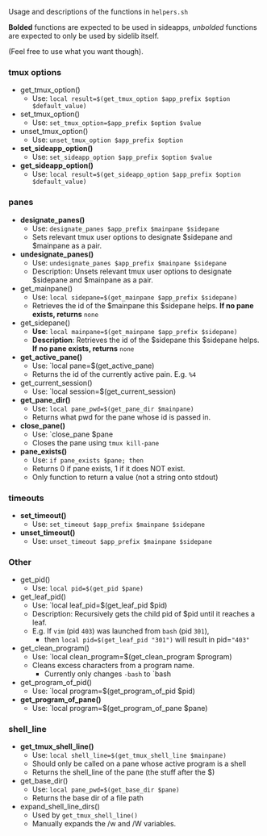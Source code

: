 Usage and descriptions of the functions in `helpers.sh`

**Bolded** functions are expected to be used in sideapps, _unbolded_ functions are expected to only be used by sidelib itself. 

(Feel free to use what you want though).

### tmux options
- get_tmux_option()
  - Use: `local result=$(get_tmux_option $app_prefix $option $default_value)`
- set_tmux_option()
  - Use: `set_tmux_option=$app_prefix $option $value`
- unset_tmux_option()
  - Use: `unset_tmux_option $app_prefix $option`
- **set_sideapp_option()**
  - Use: `set_sideapp_option $app_prefix $option $value`
- **get_sideapp_option()**
  - Use: `local result=$(get_sideapp_option $app_prefix $option $default_value)`

### panes
- **designate_panes()**
  - Use: `designate_panes $app_prefix $mainpane $sidepane`
  - Sets relevant tmux user options to designate $sidepane and $mainpane as a pair.
- **undesignate_panes()**
  - Use: `undesignate_panes $app_prefix $mainpane $sidepane`
  - Description: Unsets relevant tmux user options to designate $sidepane and $mainpane as a pair.
- get_mainpane()
  - Use: `local sidepane=$(get_mainpane $app_prefix $sidepane)`
  - Retrieves the id of the $mainpane this $sidepane helps. **If no pane exists, returns** `none`
- get_sidepane()
  - **Use**: `local mainpane=$(get_mainpane $app_prefix $sidepane)`
  - **Description**: Retrieves the id of the $sidepane this $sidepane helps. **If no pane exists, returns** `none`
- **get_active_pane()**
  - Use: `local pane=$(get_active_pane)
  - Returns the id of the currently active pain. E.g. `%4`
- get_current_session()
  - Use: `local session=$(get_current_session)
- **get_pane_dir()**
  - Use: `local pane_pwd=$(get_pane_dir $mainpane)`
  - Returns what pwd for the pane whose id is passed in.
- **close_pane()**
  - Use: `close_pane $pane
  - Closes the pane using `tmux kill-pane`
- **pane_exists()**
  - Use: `if pane_exists $pane; then`
  - Returns 0 if pane exists, 1 if it does NOT exist.
  - Only function to return a value (not a string onto stdout)

### timeouts
- **set_timeout()**
  - Use: `set_timeout $app_prefix $mainpane $sidepane`
- **unset_timeout()**
  - Use: `unset_timeout $app_prefix $mainpane $sidepane`

### Other

- get_pid()
  - Use: `local pid=$(get_pid $pane)`
- get_leaf_pid()
  - Use: `local leaf_pid=$(get_leaf_pid $pid)
  - Description: Recursively gets the child pid of $pid until it reaches a leaf.
  - E.g. If `vim` (pid `403`) was launched from `bash` (pid `301`), 
    - then `local pid=$(get_leaf_pid "301")` will result in pid=`"403"`
- get_clean_program()
  - Use: `local clean_program=$(get_clean_program $program)
  - Cleans excess characters from a program name.
    - Currently only changes `-bash` to `bash
- get_program_of_pid()
  - Use: `local program=$(get_program_of_pid $pid)
- **get_program_of_pane()**
  - Use: `local program=$(get_program_of_pane $pane)
  
### shell_line
- **get_tmux_shell_line()**
  - Use: `local shell_line=$(get_tmux_shell_line $mainpane)`
  - Should only be called on a pane whose active program is a shell
  - Returns the shell_line of the pane (the stuff after the $)
- get_base_dir()
  - Use: `local pane_pwd=$(get_base_dir $pane)`
  - Returns the base dir of a file path
- expand_shell_line_dirs()
  - Used by `get_tmux_shell_line()`
  - Manually expands the /w and /W variables.  
